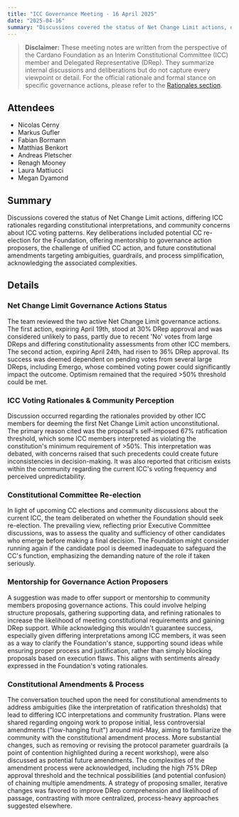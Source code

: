 ```yaml
---
title: "ICC Governance Meeting - 16 April 2025"
date: "2025-04-16"
summary: "Discussions covered the status of Net Change Limit actions, differing ICC rationales regarding constitutional interpretations, and community concerns about ICC voting patterns. Key deliberations included potential CC re-election for the Foundation, offering mentorship to governance action proposers, the challenge of unified CC action, and future constitutional amendments targeting ambiguities, guardrails, and process simplification, acknowledging the associated complexities."
---
```


> **Disclaimer:** These meeting notes are written from the perspective of the Cardano Foundation as an Interim Constitutional Committee (ICC) member and Delegated Representative (DRep). They summarize internal discussions and deliberations but do not capture every viewpoint or detail. For the official rationale and formal stance on specific governance actions, please refer to the [Rationales section](../Rationales/README.md).

## Attendees  

- Nicolas Cerny
- Markus Gufler
- Fabian Bormann
- Matthias Benkort
- Andreas Pletscher
- Renagh Mooney
- Laura Mattiucci
- Megan Dyamond

## Summary  

Discussions covered the status of Net Change Limit actions, differing ICC rationales regarding constitutional interpretations, and community concerns about ICC voting patterns. Key deliberations included potential CC re-election for the Foundation, offering mentorship to governance action proposers, the challenge of unified CC action, and future constitutional amendments targeting ambiguities, guardrails, and process simplification, acknowledging the associated complexities.

## Details  

### Net Change Limit Governance Actions Status

The team reviewed the two active Net Change Limit governance actions. The first action, expiring April 19th, stood at 30% DRep approval and was considered unlikely to pass, partly due to recent 'No' votes from large DReps and differing constitutionality assessments from other ICC members. The second action, expiring April 24th, had risen to 36% DRep approval. Its success was deemed dependent on pending votes from several large DReps, including Emergo, whose combined voting power could significantly impact the outcome. Optimism remained that the required >50% threshold could be met.

### ICC Voting Rationales & Community Perception

Discussion occurred regarding the rationales provided by other ICC members for deeming the first Net Change Limit action unconstitutional. The primary reason cited was the proposal's self-imposed 67% ratification threshold, which some ICC members interpreted as violating the constitution's minimum requirement of >50%. This interpretation was debated, with concerns raised that such precedents could create future inconsistencies in decision-making. It was also reported that criticism exists within the community regarding the current ICC's voting frequency and perceived unpredictability.

### Constitutional Committee Re-election

In light of upcoming CC elections and community discussions about the current ICC, the team deliberated on whether the Foundation should seek re-election. The prevailing view, reflecting prior Executive Committee discussions, was to assess the quality and sufficiency of other candidates who emerge before making a final decision. The Foundation might consider running again if the candidate pool is deemed inadequate to safeguard the CC's function, emphasizing the demanding nature of the role if taken seriously.

### Mentorship for Governance Action Proposers

A suggestion was made to offer support or mentorship to community members proposing governance actions. This could involve helping structure proposals, gathering supporting data, and refining rationales to increase the likelihood of meeting constitutional requirements and gaining DRep support. While acknowledging this wouldn't guarantee success, especially given differing interpretations among ICC members, it was seen as a way to clarify the Foundation's stance, supporting sound ideas while ensuring proper process and justification, rather than simply blocking proposals based on execution flaws. This aligns with sentiments already expressed in the Foundation's voting rationales.

### Constitutional Amendments & Process

The conversation touched upon the need for constitutional amendments to address ambiguities (like the interpretation of ratification thresholds) that lead to differing ICC interpretations and community frustration. Plans were shared regarding ongoing work to propose initial, less controversial amendments ("low-hanging fruit") around mid-May, aiming to familiarize the community with the constitutional amendment process. More substantial changes, such as removing or revising the protocol parameter guardrails (a point of contention highlighted during a recent workshop), were also discussed as potential future amendments. The complexities of the amendment process were acknowledged, including the high 75% DRep approval threshold and the technical possibilities (and potential confusion) of chaining multiple amendments. A strategy of proposing smaller, iterative changes was favored to improve DRep comprehension and likelihood of passage, contrasting with more centralized, process-heavy approaches suggested elsewhere.
